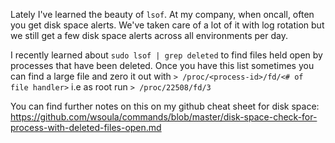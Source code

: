 Lately I've learned the beauty of `lsof`.  At my company, when oncall, often
you get disk space alerts.  We've taken care of a lot of it with log rotation
but we still get a few disk space alerts across all environments per day.

I recently learned about `sudo lsof | grep deleted` to find files held open
by processes that have been deleted.  Once you have this list sometimes you can
find a large file and zero it out with `> /proc/<process-id>/fd/<# of file handler>`
i.e as root run `> /proc/22508/fd/3`

You can find further notes on this on my github cheat sheet for disk space:
https://github.com/wsoula/commands/blob/master/disk-space-check-for-process-with-deleted-files-open.md
